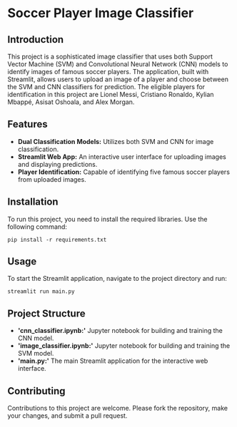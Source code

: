 # Soccer Player Image Classifier

## Introduction
This project is a sophisticated image classifier that uses both Support Vector Machine (SVM) and Convolutional Neural Network (CNN) models to identify images of famous soccer players. The application, built with Streamlit, allows users to upload an image of a player and choose between the SVM and CNN classifiers for prediction. The eligible players for identification in this project are Lionel Messi, Cristiano Ronaldo, Kylian Mbappé, Asisat Oshoala, and Alex Morgan.

## Features
- **Dual Classification Models:** Utilizes both SVM and CNN for image classification.
- **Streamlit Web App:** An interactive user interface for uploading images and displaying predictions.
- **Player Identification:** Capable of identifying five famous soccer players from uploaded images.

## Installation
To run this project, you need to install the required libraries. Use the following command:

```shell
pip install -r requirements.txt
```

## Usage
To start the Streamlit application, navigate to the project directory and run:
```shell
streamlit run main.py
```
## Project Structure
- **'cnn_classifier.ipynb:'** Jupyter notebook for building and training the CNN model.
- **'image_classifier.ipynb:'** Jupyter notebook for building and training the SVM model.
- **'main.py:'** The main Streamlit application for the interactive web interface.

## Contributing
Contributions to this project are welcome. Please fork the repository, make your changes, and submit a pull request.
